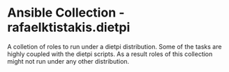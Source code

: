 # Ansible Collection - rafaelktistakis.dietpi

A colletion of roles to run under a dietpi distribution. Some of the tasks are highly coupled with the dietpi scripts. As a result roles of this collection might not run under any other distribution.
